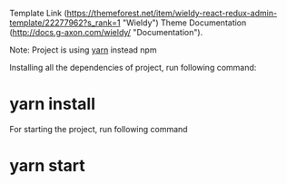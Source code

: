 Template Link (https://themeforest.net/item/wieldy-react-redux-admin-template/22277962?s_rank=1 "Wieldy")
Theme Documentation (http://docs.g-axon.com/wieldy/ "Documentation").

Note: Project is using [yarn](https://yarnpkg.com/en/docs/install) instead npm

 Installing all the dependencies of project, run following command:
# yarn install

 For starting the project, run following command
# yarn start
